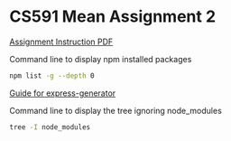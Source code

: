 # CS591 Mean Assignment 2

[Assignment Instruction PDF](https://learn.bu.edu/bbcswebdav/pid-6685751-dt-content-rid-25938882_1/courses/19sprgcascs591_d1/CS412%20Homework%201.pdf)

Command line to display npm installed packages
```zsh
npm list -g --depth 0
```

[Guide for express-generator](https://expressjs.com/en/starter/generator.html)

Command line to display the tree ignoring node_modules
```zsh
tree -I node_modules
```

